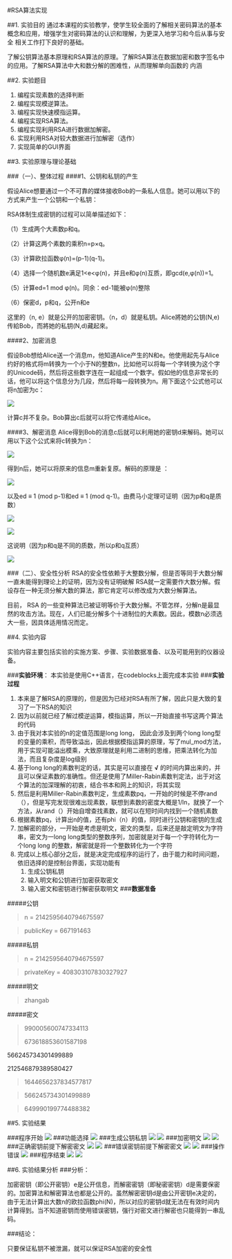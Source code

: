#RSA算法实现

##1. 实验目的 
通过本课程的实验教学，使学生较全面的了解相关密码算法的基本概念和应用，增强学生对密码算法的认识和理解，为更深入地学习和今后从事与安全 相关工作打下良好的基础。

了解公钥算法基本原理和RSA算法的原理。了解RSA算法在数据加密和数字签名中的应用。了解RSA算法中大和数分解的困难性，从而理解单向函数的 内涵

##2. 实验题目 
1. 编程实现素数的选择判断 
2. 编程实现模逆算法。 
3. 编程实现快速模指运算。 
4. 编程实现RSA算法。 
5. 编程实现利用RSA进行数据加解密。 
6. 实现利用RSA对较大数据进行加解密（选作） 
7. 实现简单的GUI界面

##3. 实验原理与理论基础 

###（一）、整体过程
####1、公钥和私钥的产生

 假设Alice想要通过一个不可靠的媒体接收Bob的一条私人信息。她可以用以下的方式来产生一个公钥和一个私钥：

 RSA体制生成密钥的过程可以简单描述如下：

（1）生成两个大素数p和q。

（2）计算这两个素数的乘积n=p×q。

（3）计算欧拉函数φ(n)=(p-1)(q-1)。

（4）选择一个随机数e满足1<e<φ(n)，并且e和φ(n)互质，即gcd(e,φ(n))=1。

（5）计算ed=1 mod φ(n)。同余：ed-1能被φ(n)整除

（6）保密d，p和q，公开n和e

这里的（n, e）就是公开的加密密钥。（n，d）就是私钥。Alice將她的公钥(N,e)传給Bob，而將她的私钥(N,d)藏起來。

####2、加密消息

 假设Bob想给Alice送一个消息m，他知道Alice产生的N和e。他使用起先与Alice约好的格式将m转换为一个小于N的整数n，比如他可以将每一个字转换为这个字的Unicode码，然后将这些数字连在一起组成一个数字。假如他的信息非常长的话，他可以将这个信息分为几段，然后将每一段转换为n。用下面这个公式他可以将n加密为c： 

![](https://img2018.cnblogs.com/blog/1482155/201811/1482155-20181129221225069-1361510797.png)

计算c并不复杂。Bob算出c后就可以将它传递给Alice。
 
####3、解密消息
 Alice得到Bob的消息c后就可以利用她的密钥d来解码。她可以用以下这个公式来将c转换为n：

![](https://img2018.cnblogs.com/blog/1482155/201811/1482155-20181129221248856-1659102946.png)

得到n后，她可以将原来的信息m重新复原。解码的原理是 ：  

![](https://img2018.cnblogs.com/blog/1482155/201811/1482155-20181129221320539-2125625365.png)

以及ed ≡ 1 (mod p-1)和ed ≡ 1 (mod q-1)。由费马小定理可证明（因为p和q是质数）

![](https://img2018.cnblogs.com/blog/1482155/201811/1482155-20181129221336732-583454584.png)

![](https://img2018.cnblogs.com/blog/1482155/201811/1482155-20181129221345737-655696012.png)

这说明（因为p和q是不同的质数，所以p和q互质）

![](https://img2018.cnblogs.com/blog/1482155/201811/1482155-20181129221403408-1759836363.png)


###（二）、安全性分析
 RSA的安全性依赖于大整数分解，但是否等同于大数分解一直未能得到理论上的证明，因为没有证明破解 RSA就一定需要作大数分解。假设存在一种无须分解大数的算法，那它肯定可以修改成为大数分解算法。
 
目前， RSA 的一些变种算法已被证明等价于大数分解。不管怎样，分解n是最显然的攻击方法。现在，人们已能分解多个十进制位的大素数。因此，模数n必须选大一些，因具体适用情况而定。

##4. 实验内容 

实验内容主要包括实验的实施方案、步骤、实验数据准备、以及可能用到的仪器设备。

###**实验环境**：
本实验是使用C++语言，在codeblocks上面完成本实验
###**实验过程**
1. 本来是了解RSA的原理的，但是因为已经对RSA有所了解，因此只是大致的复习了一下RSA的知识
1. 因为以前就已经了解过模逆运算，模指运算，所以一开始直接书写这两个算法的代码
2. 由于我对本实验的n的定值范围是long long， 因此会涉及到两个long long型的变量的乘积，而导致溢出，因此根据模指运算的原理，写了mul_mod方法，用于实现可能溢出模乘，大致原理就是利用二进制的思维，把乘法转化为加法，而且复杂度是log级别
3. 基于long long的素数判定的话，其实是可以直接在 **√** 的时间内算出来的，并且可以保证素数的准确性。但还是使用了Miller-Rabin素数判定法，出于对这个算法的加深理解的初衷，结合书本和网上的知识，将其实现
4. 然后是利用Miller-Rabin素数判定，生成素数pq，一开始的时候是不停rand（），但是写完发现很难出现素数，联想到素数的密度大概是1/ln，就换了一个方法，从rand（）开始自增查找素数，就可以在短时间内找到一个随机素数
5. 根据素数pq，计算出n的值，还有phi（n）的值，同时进行公钥和密钥的生成
6. 加解密的部分，一开始是考虑是明文，密文的类型，后来还是敲定明文为字符串，密文为一long long类型的整数序列，加密就是对于每一个字符转化为一个long long 的整数，解密就是将一个整数转化为一个字符
7. 完成以上核心部分之后，就是决定完成程序的运行了，由于能力和时间问题，依旧选择的是控制台界面，实现功能有
	1. 生成公钥私钥
	2. 输入明文和公钥进行加密获取密文
	3. 输入密文和密钥进行解密获取明文
###**数据准备**

#####公钥
>n = 2142595640794675597	

>publicKey = 667191463

#####私钥
>n = 2142595640794675597	

>privateKey = 408303107830327927

#####明文

>zhangab

#####密文

>990005600747334113
>
>673618853601587198
>
566245734301499889
>
212546879389580427

>1644656237834577817

>566245734301499889

>649990199774488382

##5. 实验结果 

###程序开始
![](https://img2018.cnblogs.com/blog/1482155/201811/1482155-20181129225217615-804300349.png)
###功能选择
![](https://img2018.cnblogs.com/blog/1482155/201811/1482155-20181129225405947-2081464641.png)
###生成公钥私钥
![](https://img2018.cnblogs.com/blog/1482155/201811/1482155-20181129225511847-559746831.png)
![](https://img2018.cnblogs.com/blog/1482155/201811/1482155-20181129225521038-1022934623.png)
###加密明文
![](https://img2018.cnblogs.com/blog/1482155/201811/1482155-20181129225604373-2107273804.png)
![](https://img2018.cnblogs.com/blog/1482155/201811/1482155-20181129225644115-1314717381.png)
###正确密钥前提下解密密文
![](https://img2018.cnblogs.com/blog/1482155/201811/1482155-20181129225942342-492038029.png)
![](https://img2018.cnblogs.com/blog/1482155/201811/1482155-20181129230258174-502689653.png)
###错误密钥前提下解密密文
![](https://img2018.cnblogs.com/blog/1482155/201811/1482155-20181129225942342-492038029.png)
![](https://img2018.cnblogs.com/blog/1482155/201811/1482155-20181129230824809-287858284.png)
###操作错误
![](https://img2018.cnblogs.com/blog/1482155/201811/1482155-20181129230343364-341537656.png)
###程序结束
![](https://img2018.cnblogs.com/blog/1482155/201811/1482155-20181129230441484-2033938953.png)
![](https://img2018.cnblogs.com/blog/1482155/201811/1482155-20181129230501650-167691971.png)


##6. 实验结果分析 
###分析：

加密密钥（即公开密钥）e是公开信息，而解密密钥（即秘密密钥）d是需要保密的。加密算法和解密算法也都是公开的。虽然解密密钥d是由公开密钥e决定的，由于无法计算出大数n的欧拉函数phi(N)，所以对应的密钥d就无法在有效时间内计算得到。当不知道密钥而使用错误密钥，强行对密文进行解密也只能得到一串乱码。

###结论：

只要保证私钥不被泄漏，就可以保证RSA加密的安全性
